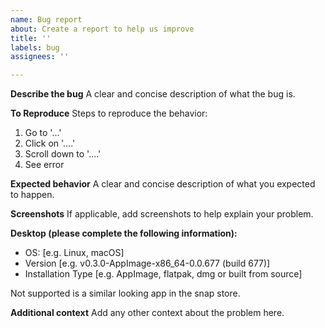 ```yaml
---
name: Bug report
about: Create a report to help us improve
title: ''
labels: bug
assignees: ''

---
```


**Describe the bug**
A clear and concise description of what the bug is.

**To Reproduce**
Steps to reproduce the behavior:
1. Go to '...'
2. Click on '....'
3. Scroll down to '....'
4. See error

**Expected behavior**
A clear and concise description of what you expected to happen.

**Screenshots**
If applicable, add screenshots to help explain your problem.

**Desktop (please complete the following information):**
 - OS: [e.g. Linux, macOS]
 - Version [e.g. v0.3.0-AppImage-x86_64-0.0.677 (build 677)]
 - Installation Type [e.g. AppImage, flatpak, dmg or built from source]

Not supported is a similar looking app in the snap store.

**Additional context**
Add any other context about the problem here.
